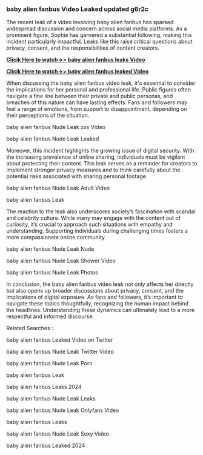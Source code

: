 ### baby alien fanbus Video Leaked updated g6r2c

The recent leak of a video involving baby alien fanbus has sparked widespread discussion and concern across social media platforms. As a prominent figure, Sophie has garnered a substantial following, making this incident particularly impactful. Leaks like this raise critical questions about privacy, consent, and the responsibilities of content creators.


**[Clicik Here to watch->> baby alien fanbus  leaks Video](http://xxxvd.top)**

**[Clicik Here to watch->> baby alien fanbus  leaked Video](http://xxxvd.top)**


When discussing the baby alien fanbus video leak, it's essential to consider the implications for her personal and professional life. Public figures often navigate a fine line between their private and public personas, and breaches of this nature can have lasting effects. Fans and followers may feel a range of emotions, from support to disappointment, depending on their perceptions of the situation.

baby alien fanbus Nude Leak xxx Video

baby alien fanbus Nude Leak Leaked

Moreover, this incident highlights the growing issue of digital security. With the increasing prevalence of online sharing, individuals must be vigilant about protecting their content. This leak serves as a reminder for creators to implement stronger privacy measures and to think carefully about the potential risks associated with sharing personal footage.

baby alien fanbus Nude Leak Adult Video

baby alien fanbus Leak


The reaction to the leak also underscores society’s fascination with scandal and celebrity culture. While many may engage with the content out of curiosity, it’s crucial to approach such situations with empathy and understanding. Supporting individuals during challenging times fosters a more compassionate online community.


baby alien fanbus Nude Leak Nude

baby alien fanbus Nude Leak Shower Video

baby alien fanbus Nude Leak Photos

In conclusion, the baby alien fanbus video leak not only affects her directly but also opens up broader discussions about privacy, consent, and the implications of digital exposure. As fans and followers, it’s important to navigate these topics thoughtfully, recognizing the human impact behind the headlines. Understanding these dynamics can ultimately lead to a more respectful and informed discourse.

Related Searches :

baby alien fanbus Leaked Video on Twitter

baby alien fanbus Nude Leak Twitter Video

baby alien fanbus Nude Leak Porn

baby alien fanbus Leak

baby alien fanbus Leaks 2024

baby alien fanbus Nude Leak Leaks

baby alien fanbus Nude Leak Onlyfans Video

baby alien fanbus Leaks

baby alien fanbus Nude Leak Sexy Video


baby alien fanbus Leaked 2024



